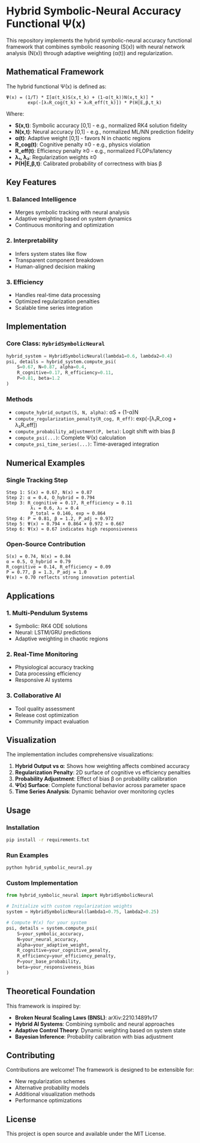 # Hybrid Symbolic-Neural Accuracy Functional Ψ(x)

This repository implements the hybrid symbolic-neural accuracy functional framework that combines symbolic reasoning (S(x)) with neural network analysis (N(x)) through adaptive weighting (α(t)) and regularization.

## Mathematical Framework

The hybrid functional Ψ(x) is defined as:

```
Ψ(x) = (1/T) * Σ[α(t_k)S(x,t_k) + (1-α(t_k))N(x,t_k)] * 
        exp(-[λ₁R_cog(t_k) + λ₂R_eff(t_k)]) * P(H|E,β,t_k)
```

Where:
- **S(x,t)**: Symbolic accuracy [0,1] - e.g., normalized RK4 solution fidelity
- **N(x,t)**: Neural accuracy [0,1] - e.g., normalized ML/NN prediction fidelity  
- **α(t)**: Adaptive weight [0,1] - favors N in chaotic regions
- **R_cog(t)**: Cognitive penalty ≥0 - e.g., physics violation
- **R_eff(t)**: Efficiency penalty ≥0 - e.g., normalized FLOPs/latency
- **λ₁, λ₂**: Regularization weights ≥0
- **P(H|E,β,t)**: Calibrated probability of correctness with bias β

## Key Features

### 1. Balanced Intelligence
- Merges symbolic tracking with neural analysis
- Adaptive weighting based on system dynamics
- Continuous monitoring and optimization

### 2. Interpretability
- Infers system states like flow
- Transparent component breakdown
- Human-aligned decision making

### 3. Efficiency
- Handles real-time data processing
- Optimized regularization penalties
- Scalable time series integration

## Implementation

### Core Class: `HybridSymbolicNeural`

```python
hybrid_system = HybridSymbolicNeural(lambda1=0.6, lambda2=0.4)
psi, details = hybrid_system.compute_psi(
    S=0.67, N=0.87, alpha=0.4,
    R_cognitive=0.17, R_efficiency=0.11,
    P=0.81, beta=1.2
)
```

### Methods

- `compute_hybrid_output(S, N, alpha)`: αS + (1-α)N
- `compute_regularization_penalty(R_cog, R_eff)`: exp(-[λ₁R_cog + λ₂R_eff])
- `compute_probability_adjustment(P, beta)`: Logit shift with bias β
- `compute_psi(...)`: Complete Ψ(x) calculation
- `compute_psi_time_series(...)`: Time-averaged integration

## Numerical Examples

### Single Tracking Step
```
Step 1: S(x) = 0.67, N(x) = 0.87
Step 2: α = 0.4, O_hybrid = 0.794
Step 3: R_cognitive = 0.17, R_efficiency = 0.11
         λ₁ = 0.6, λ₂ = 0.4
         P_total = 0.146, exp ≈ 0.864
Step 4: P = 0.81, β = 1.2, P_adj ≈ 0.972
Step 5: Ψ(x) ≈ 0.794 × 0.864 × 0.972 ≈ 0.667
Step 6: Ψ(x) ≈ 0.67 indicates high responsiveness
```

### Open-Source Contribution
```
S(x) = 0.74, N(x) = 0.84
α = 0.5, O_hybrid = 0.79
R_cognitive = 0.14, R_efficiency = 0.09
P = 0.77, β = 1.3, P_adj = 1.0
Ψ(x) ≈ 0.70 reflects strong innovation potential
```

## Applications

### 1. Multi-Pendulum Systems
- Symbolic: RK4 ODE solutions
- Neural: LSTM/GRU predictions
- Adaptive weighting in chaotic regions

### 2. Real-Time Monitoring
- Physiological accuracy tracking
- Data processing efficiency
- Responsive AI systems

### 3. Collaborative AI
- Tool quality assessment
- Release cost optimization
- Community impact evaluation

## Visualization

The implementation includes comprehensive visualizations:

1. **Hybrid Output vs α**: Shows how weighting affects combined accuracy
2. **Regularization Penalty**: 2D surface of cognitive vs efficiency penalties
3. **Probability Adjustment**: Effect of bias β on probability calibration
4. **Ψ(x) Surface**: Complete functional behavior across parameter space
5. **Time Series Analysis**: Dynamic behavior over monitoring cycles

## Usage

### Installation
```bash
pip install -r requirements.txt
```

### Run Examples
```bash
python hybrid_symbolic_neural.py
```

### Custom Implementation
```python
from hybrid_symbolic_neural import HybridSymbolicNeural

# Initialize with custom regularization weights
system = HybridSymbolicNeural(lambda1=0.75, lambda2=0.25)

# Compute Ψ(x) for your system
psi, details = system.compute_psi(
    S=your_symbolic_accuracy,
    N=your_neural_accuracy,
    alpha=your_adaptive_weight,
    R_cognitive=your_cognitive_penalty,
    R_efficiency=your_efficiency_penalty,
    P=your_base_probability,
    beta=your_responsiveness_bias
)
```

## Theoretical Foundation

This framework is inspired by:
- **Broken Neural Scaling Laws (BNSL)**: arXiv:2210.14891v17
- **Hybrid AI Systems**: Combining symbolic and neural approaches
- **Adaptive Control Theory**: Dynamic weighting based on system state
- **Bayesian Inference**: Probability calibration with bias adjustment

## Contributing

Contributions are welcome! The framework is designed to be extensible for:
- New regularization schemes
- Alternative probability models
- Additional visualization methods
- Performance optimizations

## License

This project is open source and available under the MIT License.
